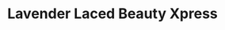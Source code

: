 ---
title: "Lavender Laced Beauty Xpress"
url: /virginia-beach/lavender-laced-beauty-xpress/
shop: hairdresser
---